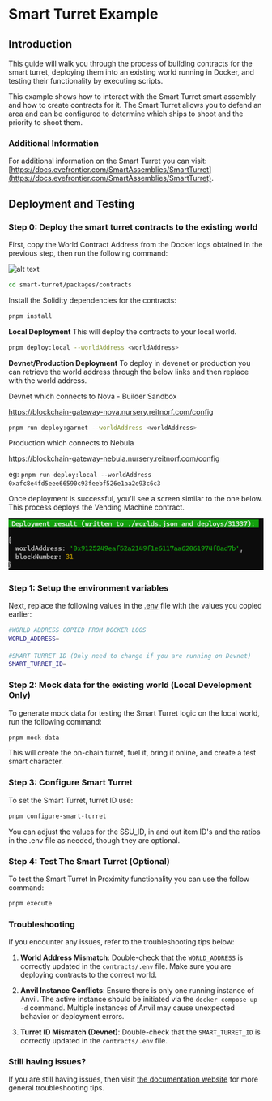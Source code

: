 # Smart Turret Example

## Introduction
This guide will walk you through the process of building contracts for the smart turret, deploying them into an existing world running in Docker, and testing their functionality by executing scripts.

This example shows how to interact with the Smart Turret smart assembly and how to create contracts for it. The Smart Turret allows you to defend an area and can be configured to determine which ships to shoot and the priority to shoot them.

### Additional Information

For additional information on the Smart Turret you can visit: [https://docs.evefrontier.com/SmartAssemblies/SmartTurret](https://docs.evefrontier.com/SmartAssemblies/SmartTurret).

## Deployment and Testing
### Step 0: Deploy the smart turret contracts to the existing world 
First, copy the World Contract Address from the Docker logs obtained in the previous step, then run the following command:

![alt text](../readme-imgs/docker_deployment.png)

```bash
cd smart-turret/packages/contracts
```

Install the Solidity dependencies for the contracts:
```bash
pnpm install
```

**Local Deployment**
This will deploy the contracts to your local world.
```bash
pnpm deploy:local --worldAddress <worldAddress> 
```

**Devnet/Production Deployment**
To deploy in devenet or production you can retrieve the world address through the below links and then replace <worldAddress> with the world address. 

Devnet which connects to Nova - Builder Sandbox

https://blockchain-gateway-nova.nursery.reitnorf.com/config

```bash
pnpm run deploy:garnet --worldAddress <worldAddress> 
```

Production which connects to Nebula

https://blockchain-gateway-nebula.nursery.reitnorf.com/config 

eg: `pnpm run deploy:local --worldAddress 0xafc8e4fd5eee66590c93feebf526e1aa2e93c6c3`

Once deployment is successful, you'll see a screen similar to the one below. This process deploys the Vending Machine contract.

![alt text](./readme-imgs/deployment.png)

### Step 1: Setup the environment variables 
Next, replace the following values in the [.env](./packages/contracts/.env) file with the values you copied earlier:

```bash
#WORLD ADDRESS COPIED FROM DOCKER LOGS
WORLD_ADDRESS=

#SMART TURRET ID (Only need to change if you are running on Devnet)
SMART_TURRET_ID=
```

### Step 2: Mock data for the existing world **(Local Development Only)**
To generate mock data for testing the Smart Turret logic on the local world, run the following command:

```bash
pnpm mock-data
```

This will create the on-chain turret, fuel it, bring it online, and create a test smart character.

### Step 3: Configure Smart Turret
To set the Smart Turret, turret ID use:

```bash
pnpm configure-smart-turret
```

You can adjust the values for the SSU_ID, in and out item ID's and the ratios in the .env file as needed, though they are optional.

### Step 4: Test The Smart Turret (Optional)
To test the Smart Turret In Proximity functionality you can use the follow command:

```bash
pnpm execute
```

### Troubleshooting

If you encounter any issues, refer to the troubleshooting tips below:

1. **World Address Mismatch**: Double-check that the `WORLD_ADDRESS` is correctly updated in the `contracts/.env` file. Make sure you are deploying contracts to the correct world.
   
2. **Anvil Instance Conflicts**: Ensure there is only one running instance of Anvil. The active instance should be initiated via the `docker compose up -d` command. Multiple instances of Anvil may cause unexpected behavior or deployment errors.

3. **Turret ID Mismatch (Devnet)**: Double-check that the `SMART_TURRET_ID` is correctly updated in the `contracts/.env` file. 

### Still having issues?
If you are still having issues, then visit [the documentation website](https://docs.evefrontier.com/Troubleshooting) for more general troubleshooting tips.